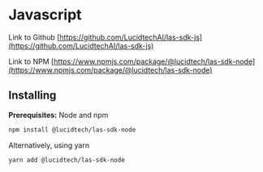 # Javascript

Link to Github
[https://github.com/LucidtechAI/las-sdk-js](https://github.com/LucidtechAI/las-sdk-js)

Link to NPM
[https://www.npmjs.com/package/@lucidtech/las-sdk-node](https://www.npmjs.com/package/@lucidtech/las-sdk-node)



## Installing
**Prerequisites:** Node and npm

```bash
npm install @lucidtech/las-sdk-node
```
Alternatively, using yarn
```bash
yarn add @lucidtech/las-sdk-node
```
